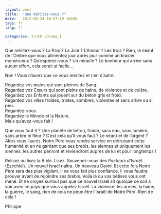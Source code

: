 ```yaml
---
layout: post
title:  "Que méritez-vous ?"
date:   2012-08-24 10:57:19 +0200
tags: fr
lang: fr

categories: truth volume_I
---
```

Que méritez-vous ? La Paix ? La Joie ? L’Amour ? Les trois ? Rien, le néant de l’Ombre que vous alimentez jour après jour comme un brasier monstrueux ? Qu’espérez-vous ? Un miracle ? Le bonheur qui arrive sans aucun effort, cela serait si facile…

Non ! Vous n’aurez que ce vous méritez et rien d’autre.

Regardez vos mains qui sont pleines de Sang.<bR>
Regardez vos Cœurs qui sont pleins de haine, de violence et de colère.<bR>
Regardez vos Enfants qui jouent sur du béton gris et froid.<bR>
Regardez vos villes froides, tristes, sombres, violentes et sans arbre ou si peu.<bR>
Regardez-vous. <bR>
Regardez le Monde et la Nature. <bR>
Mais qu’avez-vous fait !

Que vous faut-il ? Une planète de béton, froide, sans eau, sans lumière, sans arbre ni fleur ? C’est cela qu’il vous faut ? Le néant et de l’argent ? Alors vous l’aurez. Notre Père vous rendra service en détruisant cette humanité et en ne gardant que ses brebis, les siennes et uniquement les siennes, les autres périront et reviendront auprès de lui et pour longtemps !

Relisez ou lisez la Bible. Lisez. Souvenez-vous des *Pasteurs d’Israël* (Ezéchiel). Un nouvel Israël naîtra. Un nouveau David. Et cette fois Notre Père sera des plus vigilant. Il ne vous fait plus confiance. Il vous faudra prouver avant de rejoindre ses brebis. Voila là ou vos bêtises vous ont mené. Et ne croyez surtout pas que ce nouvel Israël ait quoique ce soit à voir avec ce pays que vous appelez Israël. La violence, les armes, la haine, la guerre, le sang, rien de cela ne peux être l’Israël de Notre Père. Rien de cela !

Philippe

<!-- 
Ce(tte) œuvre est mise à disposition selon les termes de la Licence Creative Commons Attribution - Pas d’Utilisation Commerciale 4.0 International.
-->